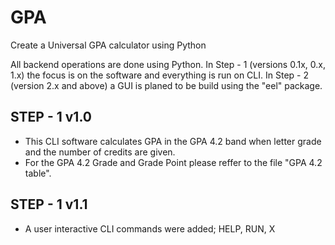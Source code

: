# GPA
Create a Universal GPA calculator using Python

All backend operations are done using Python.
In Step - 1 (versions 0.1x, 0.x, 1.x) the focus is on the software and everything is run on CLI.
In Step - 2 (version 2.x and above) a GUI is planed to be build using the "eel" package.

## STEP - 1 v1.0

- This CLI software calculates GPA in the GPA 4.2 band when letter grade and the number of credits are given.
- For the GPA 4.2 Grade and Grade Point please reffer to the file "GPA 4.2 table".

## STEP - 1 v1.1

- A user interactive CLI commands were added; HELP, RUN, X
